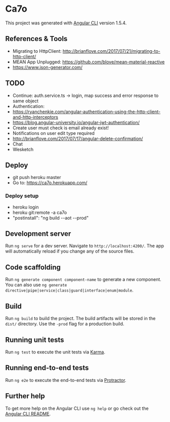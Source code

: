 # Ca7o

This project was generated with [Angular CLI](https://github.com/angular/angular-cli) version 1.5.4.

## References & Tools
- Migrating to HttpClient: http://brianflove.com/2017/07/21/migrating-to-http-client/
- MEAN App Unplugged: https://github.com/blove/mean-material-reactive
- https://www.json-generator.com/

## TODO
- Continue: auth.service.ts -> login, map success and error response to same object
- Authentication:
 - https://ryanchenkie.com/angular-authentication-using-the-http-client-and-http-interceptors
 - https://blog.angular-university.io/angular-jwt-authentication/
- Create user must check is email already exist!
- Notifications on user edit type required
- http://brianflove.com/2017/07/17/angular-delete-confirmation/
- Chat
- Wesketch

## Deploy
- git push heroku master
- Go to: https://ca7o.herokuapp.com/

### Deploy setup
- heroku login
- heroku git:remote -a ca7o
- "postinstall": "ng build --aot --prod"

## Development server

Run `ng serve` for a dev server. Navigate to `http://localhost:4200/`. The app will automatically reload if you change any of the source files.

## Code scaffolding

Run `ng generate component component-name` to generate a new component. You can also use `ng generate directive|pipe|service|class|guard|interface|enum|module`.

## Build

Run `ng build` to build the project. The build artifacts will be stored in the `dist/` directory. Use the `-prod` flag for a production build.

## Running unit tests

Run `ng test` to execute the unit tests via [Karma](https://karma-runner.github.io).

## Running end-to-end tests

Run `ng e2e` to execute the end-to-end tests via [Protractor](http://www.protractortest.org/).

## Further help

To get more help on the Angular CLI use `ng help` or go check out the [Angular CLI README](https://github.com/angular/angular-cli/blob/master/README.md).
